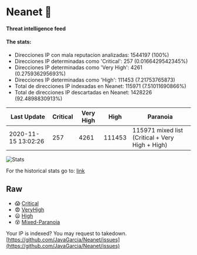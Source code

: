 # Neanet :hocho:
#### Threat intelligence feed
#### The stats:

- Direcciones IP con mala reputacion analizadas: 1544197 (100%)
- Direcciones IP determinadas como 'Critical':  257 (0.0166429542345%)
- Direcciones IP determinadas como 'Very High':  4261 (0.275936295693%)
- Direcciones IP determinadas como 'High':  111453 (7.21753765873)
- Total de direcciones IP indexadas en Neanet:  115971 (7.51011690866%)
- Total de direcciones IP descartadas en Neanet:  1428226 (92.4898830913%)

| Last Update | Critical | Very High | High | Paranoia |
| --- | --- | --- | --- | --- |
| 2020-11-15 13:02:26 | 257 | 4261 | 111453 | 115971 mixed list (Critical + Very High + High)|

![Stats](https://docs.google.com/spreadsheets/d/e/2PACX-1vSnaNMIXVabIpDJjufMlzH7poXnshF3mgd8Is1g9ytUEzVsP5my4Trn8f-xkoLLQ38xpL3HtmUexLo6/pubchart?oid=501124687&format=image)

For the historical stats go to: [link](/stats.csv)
## Raw
- :scream: [Critical](https://raw.githubusercontent.com/JavaGarcia/Neanet/master/blacklists/neanet_critical.txt)
- :fearful: [VeryHigh](https://raw.githubusercontent.com/JavaGarcia/Neanet/master/blacklists/neanet_veryHigh.txtt)
- :frowning: [High](https://raw.githubusercontent.com/JavaGarcia/Neanet/master/blacklists/neanet_high.txt)
- :dizzy_face: [Mixed-Paranoia](https://raw.githubusercontent.com/JavaGarcia/Neanet/master/blacklists/neanet_all.txt)


Your IP is indexed? You may request to takedown. [https://github.com/JavaGarcia/Neanet/issues](https://github.com/JavaGarcia/Neanet/issues)

















































































































































































































































































































































































































































































































































































































































































































































































































































































































































































































































































































































































































































































































































































































































































































































































































































































































































































































































































































































































































































































































































































































































